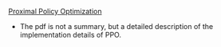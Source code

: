 [Proximal Policy Optimization](PPO_implementation_details)

- The pdf is not a summary, but a detailed description of the implementation details of PPO.